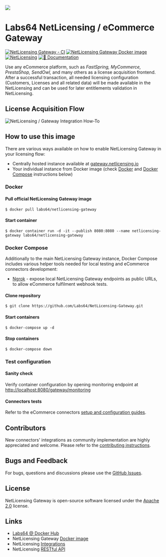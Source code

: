 <img src="https://repository-images.githubusercontent.com/73901823/f634b580-38ce-11eb-8e5f-71b6f1e79d3b">

# Labs64 NetLicensing / eCommerce Gateway

[![NetLicensing Gateway - CI](https://github.com/Labs64/NetLicensing-Gateway/workflows/NetLicensing%20Gateway%20-%20CI/badge.svg)](https://github.com/Labs64/NetLicensing-Gateway/actions?query=workflow%3A%22NetLicensing+Gateway+-+CI%22)
[![NetLicensing Gateway Docker image](https://img.shields.io/badge/Docker-labs64%2Fnetlicensing--gateway-0db7ed.svg)](https://hub.docker.com/r/labs64/netlicensing-gateway)
[![NetLicensing](https://img.shields.io/badge/NetLicensing-IO-E14817.svg?logo=NetLicensing)](https://netlicensing.io)
[![📖 Documentation](https://img.shields.io/badge/📖%20Documentation-Wiki-AB6543.svg)](https://netlicensing.io/wiki/)

Use any eCommerce platform, such as *FastSpring, MyCommerce, PrestaShop, SendOwl,* and many others as a license acquisition frontend.
After a successful transaction, all needed licensing configuration (Customers, Licenses and all related data) will be made available in the NetLicensing and can be used for later entitlements validation in NetLicensing.

## License Acquisition Flow
![NetLicensing / Gateway Integration How-To](https://raw.githubusercontent.com/wiki/Labs64/NetLicensing-Gateway/images/00_external-ecommerce-flow.png)

## How to use this image

There are various ways available on how to enable NetLicensing Gateway in your licensing flow:

- Centrally hosted instance available at [gateway.netlicensing.io](https://gateway.netlicensing.io/monitoring)
- Your individual instance from Docker image (check [Docker](#docker) and [Docker Compose](#docker-compose) instructions below)

### Docker

#### Pull official NetLicensing Gateway image

```
$ docker pull labs64/netlicensing-gateway
```

#### Start container

```
$ docker container run -d -it --publish 8080:8080 --name netlicensing-gateway labs64/netlicensing-gateway
```

### Docker Compose

Additionally to the main NetLicensing Gateway instance, Docker Compose  includes various helper tools needed for local testing and eCommerce connectors development:

- [Ngrok](https://ngrok.com) - expose local NetLicensing Gateway endpoints as public URLs, to allow eCommerce fulfilment webhook tests.

#### Clone repository

```
$ git clone https://github.com/Labs64/NetLicensing-Gateway.git
```

#### Start containers
```
$ docker-compose up -d
```

#### Stop containers

```
$ docker-compose down
```

### Test configuration

#### Sanity check

Verify container configuration by opening monitoring endpoint at [http://localhost:8080/gateway/monitoring](http://localhost:8080/gateway/monitoring)

#### Connectors tests

Refer to the eCommerce connectors [setup and configuration guides](https://github.com/Labs64/NetLicensing-Gateway/wiki).

## Contributors

New connectors' integrations as community implementation are highly appreciated and welcome.
Please refer to the [contributing instructions](CONTRIBUTING.md).

## Bugs and Feedback

For bugs, questions and discussions please use the [GitHub Issues](https://github.com/Labs64/NetLicensing-Gateway/issues).

## License

NetLicensing Gateway is open-source software licensed under the [Apache 2.0](LICENSE) license.

## Links

- [Labs64 @ Docker Hub](https://hub.docker.com/u/labs64)
- NetLicensing Gateway [Docker image](https://hub.docker.com/r/labs64/netlicensing-gateway)
- NetLicensing [Integrations](https://netlicensing.io/wiki/integrations)
- NetLicensing [RESTful API](https://netlicensing.io/wiki/restful-api)
